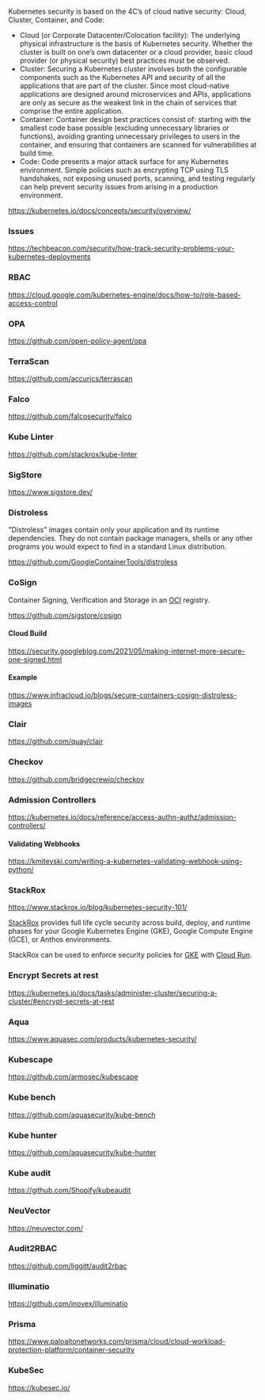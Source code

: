 Kubernetes security is based on the 4C’s of cloud native security: Cloud, Cluster, Container, and Code:


- Cloud (or Corporate Datacenter/Colocation facility): The underlying physical infrastructure is the basis of Kubernetes security. Whether the cluster is built on one’s own datacenter or a cloud provider, basic cloud provider (or physical security) best practices must be observed.
- Cluster: Securing a Kubernetes cluster involves both the configurable components such as the Kubernetes API and security of all the applications that are part of the cluster. Since most cloud-native applications are designed around microservices and APIs, applications are only as secure as the weakest link in the chain of services that comprise the entire application.
- Container: Container design best practices consist of: starting with the smallest code base possible (excluding unnecessary libraries or functions), avoiding granting unnecessary privileges to users in the container, and ensuring that containers are scanned for vulnerabilities at build time.
- Code: Code presents a major attack surface for any Kubernetes environment. Simple policies such as encrypting TCP using TLS handshakes, not exposing unused ports, scanning, and testing regularly can help prevent security issues from arising in a production environment.




https://kubernetes.io/docs/concepts/security/overview/


### Issues

https://techbeacon.com/security/how-track-security-problems-your-kubernetes-deployments


### RBAC

https://cloud.google.com/kubernetes-engine/docs/how-to/role-based-access-control

### OPA

https://github.com/open-policy-agent/opa

### TerraScan

https://github.com/accurics/terrascan

### Falco

https://github.com/falcosecurity/falco

### Kube Linter

https://github.com/stackrox/kube-linter



### SigStore

https://www.sigstore.dev/

### Distroless

"Distroless" images contain only your application and its runtime dependencies. They do not contain package managers, shells or any other programs you would expect to find in a standard Linux distribution.

https://github.com/GoogleContainerTools/distroless

### CoSign

Container Signing, Verification and Storage in an [OCI](https://opencontainers.org/) registry.


https://github.com/sigstore/cosign


#### Cloud Build

https://security.googleblog.com/2021/05/making-internet-more-secure-one-signed.html

#### Example

https://www.infracloud.io/blogs/secure-containers-cosign-distroless-images

### Clair

https://github.com/quay/clair

### Checkov

https://github.com/bridgecrewio/checkov


### Admission Controllers

https://kubernetes.io/docs/reference/access-authn-authz/admission-controllers/

#### Validating Webhooks

https://kmitevski.com/writing-a-kubernetes-validating-webhook-using-python/


### StackRox

https://www.stackrox.io/blog/kubernetes-security-101/



[StackRox](https://www.stackrox.com/post/2020/11/stackrox-integrates-with-google-artifact-registry/) provides full life cycle security across build, deploy, and runtime phases for your Google Kubernetes Engine (GKE), Google Compute Engine (GCE), or Anthos environments. 

StackRox can be used to enforce security policies for [GKE](GKE) with [Cloud Run](Cloud-Run). 





### Encrypt Secrets at rest

https://kubernetes.io/docs/tasks/administer-cluster/securing-a-cluster/#encrypt-secrets-at-rest


### Aqua 

https://www.aquasec.com/products/kubernetes-security/


### Kubescape

https://github.com/armosec/kubescape

### Kube bench

https://github.com/aquasecurity/kube-bench

### Kube hunter

https://github.com/aquasecurity/kube-hunter

### Kube audit

https://github.com/Shopify/kubeaudit

### NeuVector

https://neuvector.com/

### Audit2RBAC

https://github.com/liggitt/audit2rbac

### Illuminatio

https://github.com/inovex/illuminatio

### Prisma

https://www.paloaltonetworks.com/prisma/cloud/cloud-workload-protection-platform/container-security

### KubeSec

https://kubesec.io/